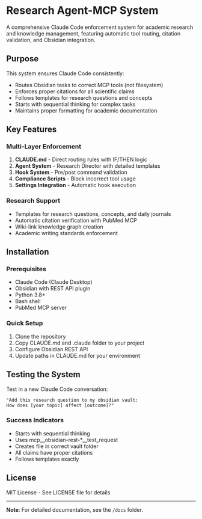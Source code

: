# Research Agent-MCP System

A comprehensive Claude Code enforcement system for academic research and knowledge management, featuring automatic tool routing, citation validation, and Obsidian integration.

## Purpose

This system ensures Claude Code consistently:
- Routes Obsidian tasks to correct MCP tools (not filesystem)
- Enforces proper citations for all scientific claims
- Follows templates for research questions and concepts
- Starts with sequential thinking for complex tasks
- Maintains proper formatting for academic documentation

## Key Features

### Multi-Layer Enforcement
1. **CLAUDE.md** - Direct routing rules with IF/THEN logic
2. **Agent System** - Research Director with detailed templates
3. **Hook System** - Pre/post command validation
4. **Compliance Scripts** - Block incorrect tool usage
5. **Settings Integration** - Automatic hook execution

### Research Support
- Templates for research questions, concepts, and daily journals
- Automatic citation verification with PubMed MCP
- Wiki-link knowledge graph creation
- Academic writing standards enforcement

## Installation

### Prerequisites
- Claude Code (Claude Desktop)
- Obsidian with REST API plugin
- Python 3.8+
- Bash shell
- PubMed MCP server

### Quick Setup

1. Clone the repository
2. Copy CLAUDE.md and .claude folder to your project
3. Configure Obsidian REST API
4. Update paths in CLAUDE.md for your environment

## Testing the System

Test in a new Claude Code conversation:

```
"Add this research question to my obsidian vault: 
How does [your topic] affect [outcome]?"
```

### Success Indicators
- Starts with sequential thinking
- Uses mcp__obsidian-rest-*__test_request
- Creates file in correct vault folder
- All claims have proper citations
- Follows templates exactly

## License

MIT License - See LICENSE file for details

---

**Note**: For detailed documentation, see the `/docs` folder.
